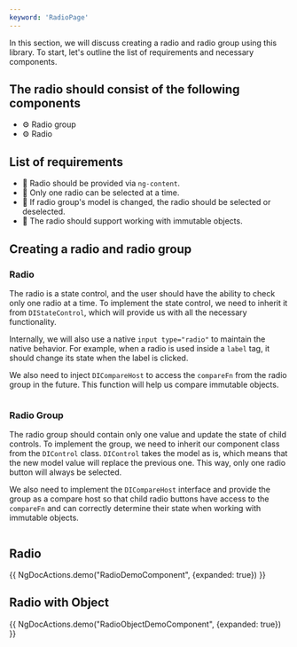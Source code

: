 ```yaml
---
keyword: 'RadioPage'
---
```



In this section, we will discuss creating a radio and radio group using this library. To
start, let's outline the list of requirements and necessary components.

## The radio should consist of the following components

- ⚙️ Radio group
- ⚙️ Radio

## List of requirements

- 🚩 Radio should be provided via `ng-content`.
- 🚩 Only one radio can be selected at a time.
- 🚩 If radio group's model is changed, the radio should be selected or deselected.
- 🚩 The radio should support working with immutable objects.

## Creating a radio and radio group

### Radio

The radio is a state control, and the user should have the ability to check only one radio at a
time. To implement the state control, we need to inherit it
from `DIStateControl`, which will provide us with all the necessary functionality.

Internally, we will also use a native `input type="radio"` to maintain the native behavior. For
example, when a radio is used inside a `label` tag, it should change its state when the label is
clicked.

We also need to inject `DICompareHost` to access the `compareFn` from the radio group in the
future. This function will help us compare immutable objects.

```ts file="./components/radio.component.ts" fileName="radio.component.ts"
```

### Radio Group

The radio group should contain only one value and update the state of child
controls. To implement the group, we need to inherit our component class from
the `DIControl` class. `DIControl` takes the model as is, which means that the new model value will
replace the previous one. This way, only one radio button will always be selected.

We also need to implement the `DICompareHost` interface and provide the group as a compare host so
that child radio buttons have access to the `compareFn` and can correctly determine their state when
working with immutable objects.

```ts file="./components/radio-group.component.ts" fileName="radio-group.component.ts"
```

## Radio

{{ NgDocActions.demo("RadioDemoComponent", {expanded: true}) }}

## Radio with Object

{{ NgDocActions.demo("RadioObjectDemoComponent", {expanded: true}) }}

